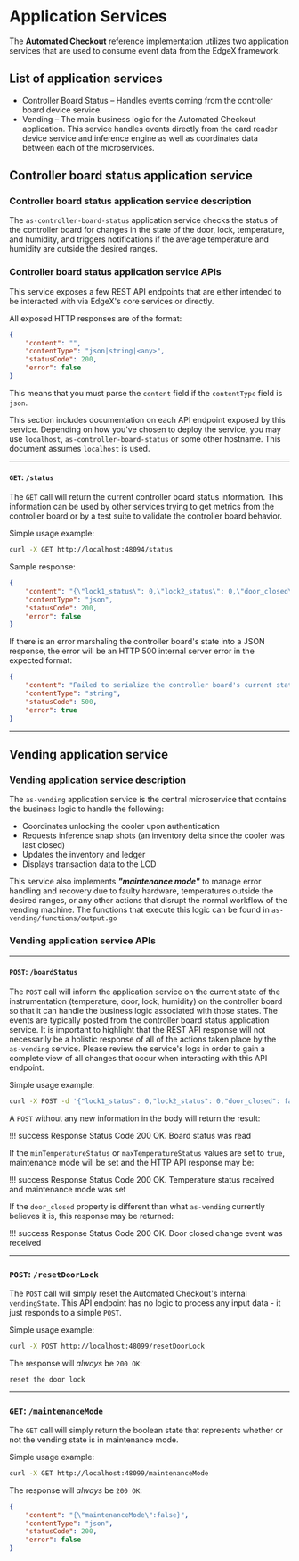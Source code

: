 
# Application Services

The **Automated Checkout** reference implementation utilizes two application services that are used to consume event data from the EdgeX framework.

## List of application services

- Controller Board Status – Handles events coming from the controller board device service.
- Vending – The main business logic for the Automated Checkout application. This service handles events directly from the card reader device service and inference engine as well as coordinates data between each of the microservices.

## Controller board status application service

### Controller board status application service description

The `as-controller-board-status` application service checks the status of the controller board for changes in the state of the door, lock, temperature, and humidity, and triggers notifications if the average temperature and humidity are outside the desired ranges.

### Controller board status application service APIs

This service exposes a few REST API endpoints that are either intended to be interacted with via EdgeX's core services or directly.

All exposed HTTP responses are of the format:

```json
{
    "content": "",
    "contentType": "json|string|<any>",
    "statusCode": 200,
    "error": false
}
```

This means that you must parse the `content` field if the `contentType` field is `json`.

This section includes documentation on each API endpoint exposed by this service. Depending on how you've chosen to deploy the service, you may use `localhost`, `as-controller-board-status` or some other hostname. This document assumes `localhost` is used.

---

#### `GET`: `/status`

The `GET` call will return the current controller board status information. This information can be used by other services trying to get metrics from the controller board or by a test suite to validate the controller board behavior.

Simple usage example:

```bash
curl -X GET http://localhost:48094/status
```

Sample response:

```json
{
    "content": "{\"lock1_status\": 0,\"lock2_status\": 0,\"door_closed\": false,\"temperature\": 30.1,\"humidity\": 26.2,\"minTemperatureStatus\": true,\"maxTemperatureStatus\": false}",
    "contentType": "json",
    "statusCode": 200,
    "error": false
}
```

If there is an error marshaling the controller board's state into a JSON response, the error will be an HTTP 500 internal server error in the expected format:

```json
{
    "content": "Failed to serialize the controller board's current state.",
    "contentType": "string",
    "statusCode": 500,
    "error": true
}
```

---

## Vending application service

### Vending application service description

The `as-vending` application service is the central microservice that contains the business logic to handle the following:

- Coordinates unlocking the cooler upon authentication
- Requests inference snap shots (an inventory delta since the cooler was last closed)
- Updates the inventory and ledger
- Displays transaction data to the LCD

This service also implements **_"maintenance mode"_** to manage error handling and recovery due to faulty hardware, temperatures outside the desired ranges, or any other actions that disrupt the normal workflow of the vending machine. The functions that execute this logic can be found in `as-vending/functions/output.go`

### Vending application service APIs

---

#### `POST`: `/boardStatus`

The `POST` call will inform the application service on the current state of the instrumentation (temperature, door, lock, humidity) on the controller board so that it can handle the business logic associated with those states.  The events are typically posted from the controller board status application service. It is important to highlight that the REST API response will not necessarily be a holistic response of all of the actions taken place by the `as-vending` service. Please review the service's logs in order to gain a complete view of all changes that occur when interacting with this API endpoint.

Simple usage example:

```bash
curl -X POST -d '{"lock1_status": 0,"lock2_status": 0,"door_closed": false,"temperature": 30.1,"humidity": 26.2,"minTemperatureStatus": true,"maxTemperatureStatus": false}' http://localhost:48099/boardStatus
```

A `POST` without any new information in the body will return the result:

!!! success
    Response Status Code 200 OK.
    Board status was read

If the `minTemperatureStatus` or `maxTemperatureStatus` values are set to `true`, maintenance mode will be set and the HTTP API response may be:

!!! success
    Response Status Code 200 OK.
    Temperature status received and maintenance mode was set

If the `door_closed` property is different than what `as-vending` currently believes it is, this response may be returned:

!!! success
    Response Status Code 200 OK.
    Door closed change event was received

---

### `POST`: `/resetDoorLock`

The `POST` call will simply reset the Automated Checkout's internal `vendingState`. This API endpoint has no logic to process any input data - it just responds to a simple `POST`.

Simple usage example:

```bash
curl -X POST http://localhost:48099/resetDoorLock
```

The response will _always_ be `200 OK`:

```bash
reset the door lock
```

---

### `GET`: `/maintenanceMode`

The `GET` call will simply return the boolean state that represents whether or not the vending state is in maintenance mode.

Simple usage example:

```bash
curl -X GET http://localhost:48099/maintenanceMode
```

The response will _always_ be `200 OK`:

```json
{
    "content": "{\"maintenanceMode\":false}",
    "contentType": "json",
    "statusCode": 200,
    "error": false
}
```
